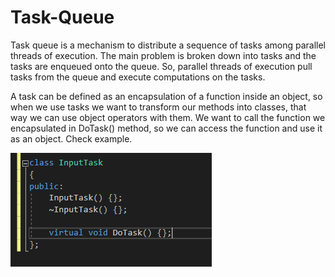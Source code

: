 # Task-Queue
 Task queue is a mechanism to distribute a sequence of tasks among parallel threads of execution. The main problem is broken down into tasks and the tasks are enqueued onto the queue. So, parallel threads of execution pull tasks from the queue and execute computations on the tasks.
 
 A task can be defined as an encapsulation of a function inside an object, so when we use tasks we want to transform our methods into classes, that way we can use object operators with them.
We want to call the function we encapsulated in DoTask() method, so we can access the function and use it as an object. Check example.

![Task class](https://github.com/Ramsubito/Task-Queue/blob/master/Wiki%20Images/TaskClass.PNG)

